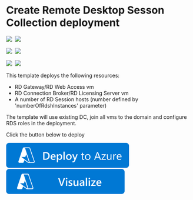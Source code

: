 # Create Remote Desktop Sesson Collection deployment

<IMG SRC="https://azurequickstartsservice.blob.core.windows.net/badges/rds-deployment-existing-ad/PublicLastTestDate.svg" />&nbsp;
<IMG SRC="https://azurequickstartsservice.blob.core.windows.net/badges/rds-deployment-existing-ad/PublicDeployment.svg" />&nbsp;

<IMG SRC="https://azurequickstartsservice.blob.core.windows.net/badges/rds-deployment-existing-ad/FairfaxLastTestDate.svg" />&nbsp;
<IMG SRC="https://azurequickstartsservice.blob.core.windows.net/badges/rds-deployment-existing-ad/FairfaxDeployment.svg" />&nbsp;

<IMG SRC="https://azurequickstartsservice.blob.core.windows.net/badges/rds-deployment-existing-ad/BestPracticeResult.svg" />&nbsp;
<IMG SRC="https://azurequickstartsservice.blob.core.windows.net/badges/rds-deployment-existing-ad/CredScanResult.svg" />&nbsp;

This template deploys the following resources:

<ul><li>RD Gateway/RD Web Access vm</li><li>RD Connection Broker/RD Licensing Server vm</li><li>A number of RD Session hosts (number defined by 'numberOfRdshInstances' parameter)</li></ul>

The template will use existing DC, join all vms to the domain and configure RDS roles in the deployment.

Click the button below to deploy

<a href="https://portal.azure.com/#create/Microsoft.Template/uri/https%3A%2F%2Fraw.githubusercontent.com%2FAzure%2Fazure-quickstart-templates%2Fmaster%2Frds-deployment-existing-ad%2Fazuredeploy.json" target="_blank">
    <img src="https://raw.githubusercontent.com/Azure/azure-quickstart-templates/master/1-CONTRIBUTION-GUIDE/images/deploytoazure.svg"/>
</a>
<a href="http://armviz.io/#/?load=https%3A%2F%2Fraw.githubusercontent.com%2FAzure%2Fazure-quickstart-templates%2Fmaster%2Frds-deployment-existing-ad%2Fazuredeploy.json" target="_blank">
    <img src="https://raw.githubusercontent.com/Azure/azure-quickstart-templates/master/1-CONTRIBUTION-GUIDE/images/visualizebutton.svg"/>
</a>

